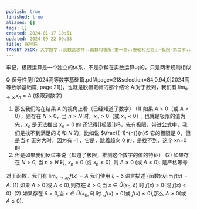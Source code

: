 ```yaml
---
publish: true
finished: true
aliases: []
tags: []
created: 2024-01-17 10:51
updated: 2024-09-22 09:33
title: 保号性
TARGET DECK: 大学数学::高数武忠祥::函数和极限-第一章::泰勒和无穷小-极限-第二节::保号性
---
```

牢记，极限运算是一个独立的体系，不是杂糅在实数运算内的，只是两者规则相似

Q:保号性见[[2024高等数学基础篇.pdf#page=21&selection=84,0,94,0|2024高等数学基础篇, page 21]]，也就是脱帽戴帽的那个结论
A:对于数列，我们有 $\lim_{ n \to \infty }x_{n} = A$ (极限到数字)
1. 那么我们站在结果 A 的视角上看（已经知道了数字）
$(1)$ 如果 $A>0$（或 $A<0$），则存在 $N>0$，当 $n>N$ 时，$x_n>0$（或 $x_n<0$）;
也就是极限的值为先，$x_{n}$ 是无法推出 $x_{n}=0$ 的
还记得[[极限]]吗，先有极限，带进公式中，我们是找不到满足的 $\xi$ 和 $N$ 的，比如说 $\frac{(-1)^{n}}{n}$ 它的极限是 0，但是当 n 无穷大时，因为有 -1 ，它是，跳着趋向 0 的，是找不到，这个 xn=0 的
2. 但是如果我们反过来说（知道了极限，推测这个数字的值的特征）
(2) 如果存在 $N>0$, 当 $n>N$ 时, $x_{n}\geqslant0$ (或 $x_{n}\leqslant0)$, 则 $A\geqslant0$ (或 $A\leqslant0)$.
是严格等号


对于函数，我们有 $\lim_{ x \to x_{0} }f(x) = A$
我们使用 $\xi-\delta$ 语言描述
(函数)设$\lim f(x)=A$.
(1) 如果 $A>0$(或 $A<0)$,则存在 $\delta>0$,当 $x\in\hat{U}(x_0,\delta)$ 时 $f(x)>0$(或 $f(x)<0)$.
(2) 如果存在 $\delta>0$,当 $x\in\hat{U}(x_0,\delta)$ 时 $,f(x)\geqslant0$(或 $f(x)\leqslant0)$,那么 $A\geqslant0$(或 $A\leqslant0)$.
